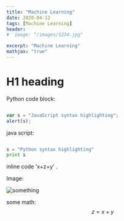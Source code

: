 ```yaml
---
title: "Machine Learning"
date: 2020-04-12
tags: [Machine Learning]
header:
#  image: "/images/1234.jpg"

excerpt: "Machine Learning"
mathjax: "true"
---
```


# H1 heading

Python code block:


```javascript

var s = "JavaScript syntax highlighting";
alert(s);

```

java script:


```python

s = "Python syntax highlighting"
print s

```



inline code 'x+z+y' .


Image:

<img src="{{ site.url }}{{ site.baseurl }}/images/1234.jpg" alt="something">


some math:
$$z=x+y$$
